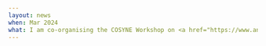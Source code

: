```yaml
---
layout: news
when: Mar 2024
what: I am co-organising the COSYNE Workshop on <a href="https://www.analytical-connectionism.net/workshop/2024-geometry-dynamics/">The geometry \& dynamics of learning: Bridging analytical and experimental insights into neural representations</a>.
---
```

